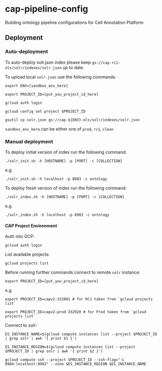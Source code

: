 # cap-pipeline-config
Building ontology pipeline configurations for Cell Annotation Platform

## Deployment

### Auto-deployment

To auto-deploy solr.json index please keep `gs://cap-rc1-ols/solr/indexes/solr.json` up to date.

To upload local `solr.json` use the following commands:

    export ENV=[sandbox_env_here]

    export PROJECT_ID=[put_you_project_id_here]

    gcloud auth login

    gcloud config set project $PROJECT_ID

    gsutil cp solr.json gs://cap-${ENV}-ols/solr/indexes/solr.json

`sandbox_env_here` can be either one of `prod`, `rc1`, `clean`

### Manual deployment

To deploy initial version of index run the following command:

    ./solr_init.sh -h [HOSTNAME] -p [PORT] -c [COLLECTION]

e.g.

    ./solr_init.sh -h localhost -p 8983 -c ontology

To deploy fresh version of index run the following command:

    ./solr_index.sh -h [HOSTNAME] -p [PORT] -c [COLLECTION]

e.g.

    ./solr_index.sh -h localhost -p 8983 -c ontology


#### CAP Project Environment

Auth into GCP:

    gcloud auth login

List available projects:

    gcloud projects list

Before running further commands connect to remote `solr` instance:

    export PROJECT_ID=[put_you_project_id_here]

e.g.

    export PROJECT_ID=capv2-322001 # for RC1 taken from `gcloud projects list`

    export PROJECT_ID=capv2-prod-332920 # for Prod taken from `gcloud projects list`

Connect to solr:

    ES_INSTANCE_NAME=$(gcloud compute instances list --project $PROJECT_ID | grep solr | awk '{ print $1 }')

    ES_INSTANCE_REGION=$(gcloud compute instances list --project $PROJECT_ID | grep solr | awk '{ print $2 }')

    gcloud compute ssh --project $PROJECT_ID --ssh-flag="-L 8984:localhost:8983" --zone $ES_INSTANCE_REGION $ES_INSTANCE_NAME

